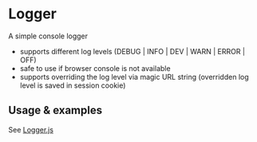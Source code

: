 # Logger
A simple console logger

* supports different log levels (DEBUG | INFO | DEV | WARN | ERROR | OFF)
* safe to use if browser console is not available
* supports overriding the log level via magic URL string
  (overridden log level is saved in session cookie)

## Usage & examples 
See [Logger.js](./src/Logger.js)

